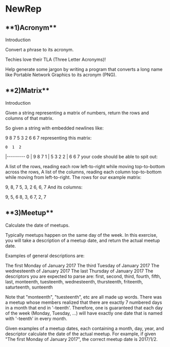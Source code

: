 # NewRep
<h2>**1)Acronym** </h2> 
Introduction

Convert a phrase to its acronym.

Techies love their TLA (Three Letter Acronyms)!

Help generate some jargon by writing a program that converts a long name like Portable Network Graphics to its acronym (PNG).



<h2> **2)Matrix**</h2> 
Introduction

Given a string representing a matrix of numbers, return the rows and columns of that matrix.

So given a string with embedded newlines like:

9 8 7
5 3 2
6 6 7
representing this matrix:

    0  1  2
  |---------
0 | 9  8  7
1 | 5  3  2
2 | 6  6  7
your code should be able to spit out:

A list of the rows, reading each row left-to-right while moving top-to-bottom across the rows,
A list of the columns, reading each column top-to-bottom while moving from left-to-right.
The rows for our example matrix:

9, 8, 7
5, 3, 2
6, 6, 7
And its columns:

9, 5, 6
8, 3, 6
7, 2, 7

<h2> **3)Meetup**</h2> 
Calculate the date of meetups.

Typically meetups happen on the same day of the week. In this exercise, you will take a description of a meetup date, and return the actual meetup date.

Examples of general descriptions are:

The first Monday of January 2017
The third Tuesday of January 2017
The wednesteenth of January 2017
The last Thursday of January 2017
The descriptors you are expected to parse are: first, second, third, fourth, fifth, last, monteenth, tuesteenth, wednesteenth, thursteenth, friteenth, saturteenth, sunteenth

Note that "monteenth", "tuesteenth", etc are all made up words. There was a meetup whose members realized that there are exactly 7 numbered days in a month that end in '-teenth'. Therefore, one is guaranteed that each day of the week (Monday, Tuesday, ...) will have exactly one date that is named with '-teenth' in every month.

Given examples of a meetup dates, each containing a month, day, year, and descriptor calculate the date of the actual meetup. For example, if given "The first Monday of January 2017", the correct meetup date is 2017/1/2.

